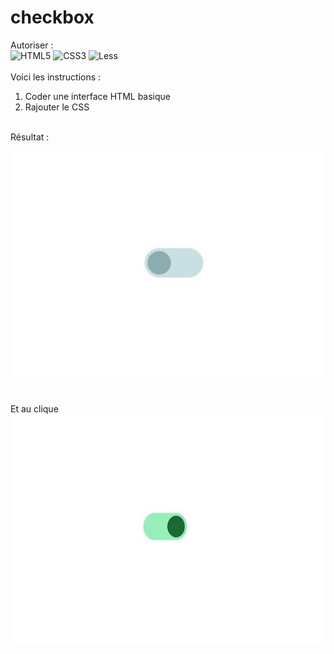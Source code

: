 # checkbox
Autoriser :<br>
![HTML5](https://img.shields.io/badge/html5-%23E34F26.svg?style=for-the-badge&logo=html5&logoColor=white) ![CSS3](https://img.shields.io/badge/css3-%231572B6.svg?style=for-the-badge&logo=css3&logoColor=white) ![Less](https://img.shields.io/badge/less-2B4C80?style=for-the-badge&logo=less&logoColor=white)
<br><br>
Voici les instructions :
1. Coder une interface HTML basique
2. Rajouter le CSS
<br>
Résultat : 

![CheckBox](/profile/img/3.jpg)&nbsp;&nbsp;

Et au clique 
<br>
![CheckBox](/profile/img/4.JPG)&nbsp;&nbsp;



